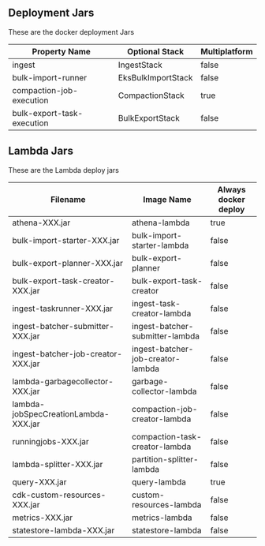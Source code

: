 ## Deployment Jars

These are the docker deployment Jars

| Property Name              | Optional Stack     | Multiplatform |
|----------------------------|--------------------|---------------|
| ingest                     | IngestStack        | false         |
| bulk-import-runner         | EksBulkImportStack | false         |
| compaction-job-execution   | CompactionStack    | true          |
| bulk-export-task-execution | BulkExportStack    | false         |
## Lambda Jars

These are the Lambda deploy jars

| Filename                             | Image Name                        | Always docker deploy |
|--------------------------------------|-----------------------------------|----------------------|
| athena-XXX.jar                       | athena-lambda                     | true                 |
| bulk-import-starter-XXX.jar          | bulk-import-starter-lambda        | false                |
| bulk-export-planner-XXX.jar          | bulk-export-planner               | false                |
| bulk-export-task-creator-XXX.jar     | bulk-export-task-creator          | false                |
| ingest-taskrunner-XXX.jar            | ingest-task-creator-lambda        | false                |
| ingest-batcher-submitter-XXX.jar     | ingest-batcher-submitter-lambda   | false                |
| ingest-batcher-job-creator-XXX.jar   | ingest-batcher-job-creator-lambda | false                |
| lambda-garbagecollector-XXX.jar      | garbage-collector-lambda          | false                |
| lambda-jobSpecCreationLambda-XXX.jar | compaction-job-creator-lambda     | false                |
| runningjobs-XXX.jar                  | compaction-task-creator-lambda    | false                |
| lambda-splitter-XXX.jar              | partition-splitter-lambda         | false                |
| query-XXX.jar                        | query-lambda                      | true                 |
| cdk-custom-resources-XXX.jar         | custom-resources-lambda           | false                |
| metrics-XXX.jar                      | metrics-lambda                    | false                |
| statestore-lambda-XXX.jar            | statestore-lambda                 | false                |
